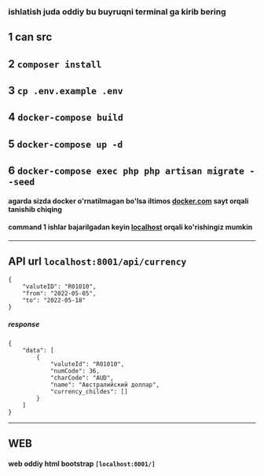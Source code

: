 ### ishlatish juda oddiy bu buyruqni terminal ga kirib bering
## 1 can src
## 2 `composer install`

## 3 `cp .env.example .env`

## 4 `docker-compose build`

## 5 `docker-compose up -d`

## 6 `docker-compose exec php php artisan migrate --seed`

#### agarda sizda docker o'rnatilmagan bo'lsa iltimos [docker.com](https://docs.docker.com) sayt orqali tanishib chiqing
#### command 1 ishlar bajarilgadan keyin [localhost](http://127.0.0.1:8001) orqali ko'rishingiz mumkin
--- --- ---------------------------------------
## API url ```localhost:8001/api/currency```
```
{
	"valuteID": "R01010",
	"from": "2022-05-05",
	"to": "2022-05-18"
}
```

##### response
```
{
	"data": [
		{
			"valuteId": "R01010",
			"numCode": 36,
			"charCode": "AUD",
			"name": "Австралийский доллар",
			"currency_childes": []
		}
	]
}
```

--- ------------------
## WEB 

#### web oddiy html bootstrap ```[localhost:8001/]```
